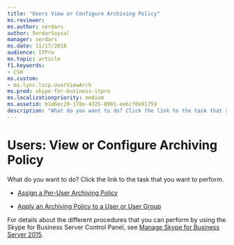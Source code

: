 ```yaml
---
title: "Users View or Configure Archiving Policy"
ms.reviewer: 
ms.author: serdars
author: SerdarSoysal
manager: serdars
ms.date: 11/17/2018
audience: ITPro
ms.topic: article
f1.keywords:
- CSH
ms.custom:
- ms.lync.lscp.UserViewArch
ms.prod: skype-for-business-itpro
ms.localizationpriority: medium
ms.assetid: b1d6ec29-178e-4325-8901-ee6cf0e91759
description: "What do you want to do? Click the link to the task that you want to perform."
---
```


# Users: View or Configure Archiving Policy

What do you want to do? Click the link to the task that you want to perform.

- [Assign a Per-User Archiving Policy](/previous-versions/office/lync-server-2013/lync-server-2013-assign-a-per-user-archiving-policy)

- [Apply an Archiving Policy to a User or User Group](/previous-versions/office/lync-server-2013/lync-server-2013-applying-an-archiving-policy-to-users)

For details about the different procedures that you can perform by using the Skype for Business Server Control Panel, see [Manage Skype for Business Server 2015](../../manage/manage.md).